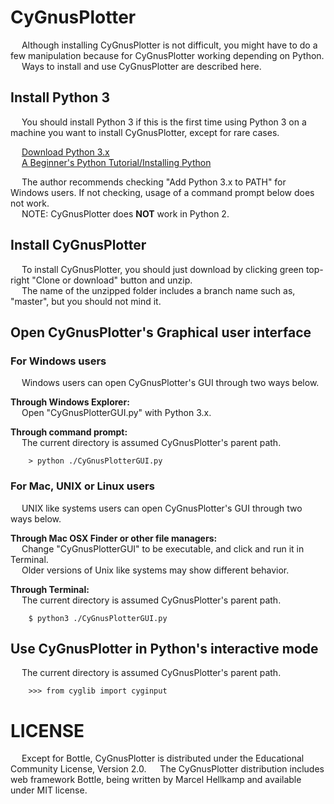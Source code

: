 # CyGnusPlotter

&emsp; Although installing CyGnusPlotter is not difficult, you might have to do a few manipulation because for CyGnusPlotter working depending on Python.  
&emsp; Ways to install and use CyGnusPlotter are described here.

## Install Python 3

&emsp; You should install Python 3 if this is the first time using Python 3 on a machine you want to install CyGnusPlotter, except for rare cases.

&emsp; [Download Python 3.x](https://www.python.org/)  
&emsp; [A Beginner's Python Tutorial/Installing Python](https://en.wikibooks.org/wiki/A_Beginner%27s_Python_Tutorial/Installing_Python)  

&emsp; The author recommends checking "Add Python 3.x to PATH" for Windows users. If not checking, usage of a command prompt below does not work.  
&emsp; NOTE: CyGnusPlotter does **NOT** work in Python 2.  

## Install CyGnusPlotter
&emsp; To install CyGnusPlotter, you should just download by clicking green top-right "Clone or download" button and unzip.  
&emsp; The name of the unzipped folder includes a branch name such as, "master", but you should not mind it.  

## Open CyGnusPlotter's Graphical user interface

### For Windows users
&emsp; Windows users can open CyGnusPlotter's GUI through two ways below.  
  
**Through Windows Explorer:**  
&emsp; Open "CyGnusPlotterGUI.py" with Python 3.x.  
  
**Through command prompt:**  
&emsp; The current directory is assumed CyGnusPlotter's parent path.
~~~
    > python ./CyGnusPlotterGUI.py
~~~
  

### For Mac, UNIX or Linux users
&emsp; UNIX like systems users can open CyGnusPlotter's GUI through two ways below.  
  
**Through Mac OSX Finder or other file managers:**  
&emsp; Change "CyGnusPlotterGUI" to be executable, and click and run it in Terminal.  
&emsp; Older versions of Unix like systems may show different behavior.  


**Through Terminal:**  
&emsp; The current directory is assumed CyGnusPlotter's parent path.
~~~
    $ python3 ./CyGnusPlotterGUI.py
~~~
  

## Use CyGnusPlotter in Python's interactive mode
&emsp; The current directory is assumed CyGnusPlotter's parent path.
~~~
    >>> from cyglib import cyginput
~~~



# LICENSE
&emsp; Except for Bottle, CyGnusPlotter is distributed under  the Educational Community License, Version 2.0.
&emsp; The CyGnusPlotter distribution includes web framework Bottle, being written by Marcel Hellkamp and available under MIT license.